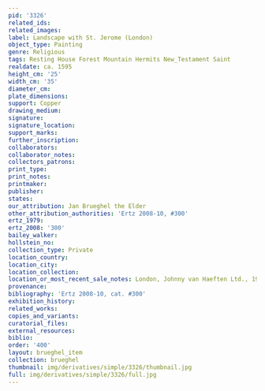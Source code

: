 ```yaml
---
pid: '3326'
related_ids: 
related_images: 
label: Landscape with St. Jerome (London)
object_type: Painting
genre: Religious
tags: Resting House Forest Mountain Hermits New_Testament Saint
realdate: ca. 1595
height_cm: '25'
width_cm: '35'
diameter_cm: 
plate_dimensions: 
support: Copper
drawing_medium: 
signature: 
signature_location: 
support_marks: 
further_inscription: 
collaborators: 
collaborator_notes: 
collectors_patrons: 
print_type: 
print_notes: 
printmaker: 
publisher: 
states: 
our_attribution: Jan Brueghel the Elder
other_attribution_authorities: 'Ertz 2008-10, #300'
ertz_1979: 
ertz_2008: '300'
bailey_walker: 
hollstein_no: 
collection_type: Private
location_country: 
location_city: 
location_collection: 
location_or_most_recent_sale_notes: London, Johnny van Haeften Ltd., 1985
provenance: 
bibliography: 'Ertz 2008-10, cat. #300'
exhibition_history: 
related_works: 
copies_and_variants: 
curatorial_files: 
external_resources: 
biblio: 
order: '400'
layout: brueghel_item
collection: brueghel
thumbnail: img/derivatives/simple/3326/thumbnail.jpg
full: img/derivatives/simple/3326/full.jpg
---
```

